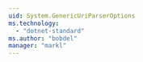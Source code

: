 ```yaml
---
uid: System.GenericUriParserOptions
ms.technology: 
  - "dotnet-standard"
ms.author: "bobdel"
manager: "markl"
---
```

